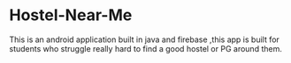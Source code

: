 # Hostel-Near-Me
This is an android application built in java and firebase ,this app is built for students who struggle really hard to find a good hostel or PG around them.

